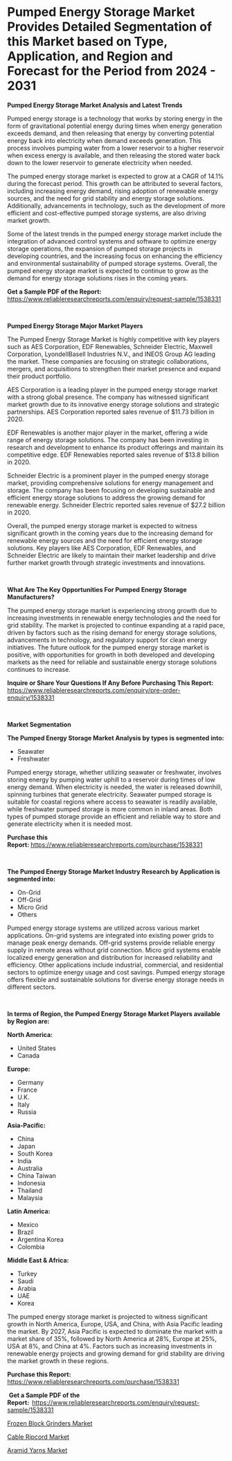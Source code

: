 <p><h1>Pumped Energy Storage Market Provides Detailed Segmentation of this Market based on Type, Application, and Region and Forecast for the Period from 2024 - 2031</h1></p><p><strong>Pumped Energy Storage Market Analysis and Latest Trends</strong></p>
<p><p>Pumped energy storage is a technology that works by storing energy in the form of gravitational potential energy during times when energy generation exceeds demand, and then releasing that energy by converting potential energy back into electricity when demand exceeds generation. This process involves pumping water from a lower reservoir to a higher reservoir when excess energy is available, and then releasing the stored water back down to the lower reservoir to generate electricity when needed.</p><p>The pumped energy storage market is expected to grow at a CAGR of 14.1% during the forecast period. This growth can be attributed to several factors, including increasing energy demand, rising adoption of renewable energy sources, and the need for grid stability and energy storage solutions. Additionally, advancements in technology, such as the development of more efficient and cost-effective pumped storage systems, are also driving market growth.</p><p>Some of the latest trends in the pumped energy storage market include the integration of advanced control systems and software to optimize energy storage operations, the expansion of pumped storage projects in developing countries, and the increasing focus on enhancing the efficiency and environmental sustainability of pumped storage systems. Overall, the pumped energy storage market is expected to continue to grow as the demand for energy storage solutions rises in the coming years.</p></p>
<p><strong>Get a Sample PDF of the Report:&nbsp;</strong> <a href="https://www.reliableresearchreports.com/enquiry/request-sample/1538331">https://www.reliableresearchreports.com/enquiry/request-sample/1538331</a></p>
<p>&nbsp;</p>
<p><strong>Pumped Energy Storage Major Market Players</strong></p>
<p><p>The Pumped Energy Storage Market is highly competitive with key players such as AES Corporation, EDF Renewables, Schneider Electric, Maxwell Corporation, LyondellBasell Industries N.V., and INEOS Group AG leading the market. These companies are focusing on strategic collaborations, mergers, and acquisitions to strengthen their market presence and expand their product portfolio.</p><p>AES Corporation is a leading player in the pumped energy storage market with a strong global presence. The company has witnessed significant market growth due to its innovative energy storage solutions and strategic partnerships. AES Corporation reported sales revenue of $11.73 billion in 2020.</p><p>EDF Renewables is another major player in the market, offering a wide range of energy storage solutions. The company has been investing in research and development to enhance its product offerings and maintain its competitive edge. EDF Renewables reported sales revenue of $13.8 billion in 2020.</p><p>Schneider Electric is a prominent player in the pumped energy storage market, providing comprehensive solutions for energy management and storage. The company has been focusing on developing sustainable and efficient energy storage solutions to address the growing demand for renewable energy. Schneider Electric reported sales revenue of $27.2 billion in 2020.</p><p>Overall, the pumped energy storage market is expected to witness significant growth in the coming years due to the increasing demand for renewable energy sources and the need for efficient energy storage solutions. Key players like AES Corporation, EDF Renewables, and Schneider Electric are likely to maintain their market leadership and drive further market growth through strategic investments and innovations.</p></p>
<p>&nbsp;</p>
<p><strong>What Are The Key Opportunities For Pumped Energy Storage Manufacturers?</strong></p>
<p><p>The pumped energy storage market is experiencing strong growth due to increasing investments in renewable energy technologies and the need for grid stability. The market is projected to continue expanding at a rapid pace, driven by factors such as the rising demand for energy storage solutions, advancements in technology, and regulatory support for clean energy initiatives. The future outlook for the pumped energy storage market is positive, with opportunities for growth in both developed and developing markets as the need for reliable and sustainable energy storage solutions continues to increase.</p></p>
<p><strong>Inquire or Share Your Questions If Any Before Purchasing This Report:</strong> <a href="https://www.reliableresearchreports.com/enquiry/pre-order-enquiry/1538331">https://www.reliableresearchreports.com/enquiry/pre-order-enquiry/1538331</a></p>
<p>&nbsp;</p>
<p><strong>Market Segmentation</strong></p>
<p><strong>The Pumped Energy Storage Market Analysis by types is segmented into:</strong></p>
<p><ul><li>Seawater</li><li>Freshwater</li></ul></p>
<p><p>Pumped energy storage, whether utilizing seawater or freshwater, involves storing energy by pumping water uphill to a reservoir during times of low energy demand. When electricity is needed, the water is released downhill, spinning turbines that generate electricity. Seawater pumped storage is suitable for coastal regions where access to seawater is readily available, while freshwater pumped storage is more common in inland areas. Both types of pumped storage provide an efficient and reliable way to store and generate electricity when it is needed most.</p></p>
<p><strong>Purchase this Report:&nbsp;</strong><a href="https://www.reliableresearchreports.com/purchase/1538331">https://www.reliableresearchreports.com/purchase/1538331</a></p>
<p>&nbsp;</p>
<p><strong>The Pumped Energy Storage Market Industry Research by Application is segmented into:</strong></p>
<p><ul><li>On-Grid</li><li>Off-Grid</li><li>Micro Grid</li><li>Others</li></ul></p>
<p><p>Pumped energy storage systems are utilized across various market applications. On-grid systems are integrated into existing power grids to manage peak energy demands. Off-grid systems provide reliable energy supply in remote areas without grid connection. Micro grid systems enable localized energy generation and distribution for increased reliability and efficiency. Other applications include industrial, commercial, and residential sectors to optimize energy usage and cost savings. Pumped energy storage offers flexible and sustainable solutions for diverse energy storage needs in different sectors.</p></p>
<p>&nbsp;</p>
<p><strong>In terms of Region, the Pumped Energy Storage Market Players available by Region are:</strong></p>
<p>
    <p> <strong> North America: </strong>
        <ul>
            <li>United States</li>
            <li>Canada</li>
        </ul>
        </p> 
    <p> <strong> Europe: </strong>
        <ul>
            <li>Germany</li>
            <li>France</li>
            <li>U.K.</li>
            <li>Italy</li>
            <li>Russia</li>
        </ul>
        </p> 
    <p> <strong> Asia-Pacific: </strong>
        <ul>
            <li>China</li>
            <li>Japan</li>
            <li>South Korea</li>
            <li>India</li>
            <li>Australia</li>
            <li>China Taiwan</li>
            <li>Indonesia</li>
            <li>Thailand</li>
            <li>Malaysia</li>
        </ul>
        </p> 
    <p> <strong> Latin America: </strong>
        <ul>
            <li>Mexico</li>
            <li>Brazil</li>
            <li>Argentina Korea</li>
            <li>Colombia</li>
        </ul>
        </p> 
    <p> <strong> Middle East & Africa: </strong>
        <ul>
            <li>Turkey</li>
            <li>Saudi</li>
            <li>Arabia</li>
            <li>UAE</li>
            <li>Korea</li>
        </ul>
    </p>
    </p>
<p><p>The pumped energy storage market is projected to witness significant growth in North America, Europe, USA, and China, with Asia Pacific leading the market. By 2027, Asia Pacific is expected to dominate the market with a market share of 35%, followed by North America at 28%, Europe at 25%, USA at 8%, and China at 4%. Factors such as increasing investments in renewable energy projects and growing demand for grid stability are driving the market growth in these regions.</p></p>
<p><strong>Purchase this Report: </strong><a href="https://www.reliableresearchreports.com/purchase/1538331">https://www.reliableresearchreports.com/purchase/1538331</a></p>
<p>&nbsp;<strong>Get a Sample PDF of the Report:&nbsp;&nbsp;</strong><a href="https://www.reliableresearchreports.com/enquiry/request-sample/1538331">https://www.reliableresearchreports.com/enquiry/request-sample/1538331</a></p>
<p><strong></strong></p>
<p><p><a href="https://view.publitas.com/reportprime-1/frozen-block-grinders-market-size-share-trends-analysis-report-by-application-regional-outlook-competitive-strategies-and-segment-forecasts-2024-2031/">Frozen Block Grinders Market</a></p><p><a href="https://view.publitas.com/reportprime-1/cable-ripcord-market-research-report-forecasted-for-period-from-2024-2031-by-market-type-market-application-and-region/">Cable Ripcord Market</a></p><p><a href="https://view.publitas.com/reportprime-1/aramid-yarns-market-research-report-unlocks-analysis-on-the-market-financial-status-market-size-and-market-revenue-upto-2031/">Aramid Yarns Market</a></p></p>